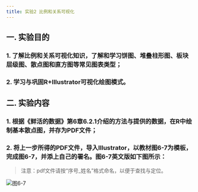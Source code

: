 ```yaml
---
title: 实验2 比例和关系可视化
---
```


## 一. 实验目的
### 1. 了解比例和关系可视化知识，了解和学习饼图、堆叠柱形图、板块层级图、散点图和直方图等常见图表类型；
### 2. 学习与巩固R+Illustrator可视化绘图模式。
## 二. 实验内容
### 1. 根据《鲜活的数据》第6章6.2.1介绍的方法与提供的数据，在R中绘制基本散点图，并存为PDF文件；
### 2. 将上一步所得的PDF文件，导入Illustrator，以教材图6-7为模板，完成图6-7，并添上自己的署名。图6-7英文版如下图所示：
>注意：pdf文件请按“序号_姓名”格式命名，以便于查找与定位。

![图6-7](http://oty0nwcbq.bkt.clouddn.com/DV_%E5%9B%BE6-7.png)